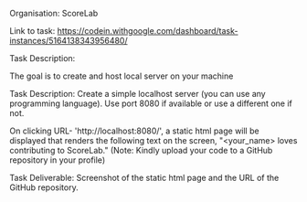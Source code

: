 Organisation: ScoreLab

Link to task: https://codein.withgoogle.com/dashboard/task-instances/5164138343956480/

Task Description:

The goal is to create and host local server on your machine

Task Description: Create a simple localhost server (you can use any programming language). Use port 8080 if available or use a different one if not.

On clicking URL- 'http://localhost:8080/', a static html page will be displayed that renders the following text on the screen, "<your_name> loves contributing to ScoreLab." (Note: Kindly upload your code to a GitHub repository in your profile)

Task Deliverable: Screenshot of the static html page and the URL of the GitHub repository.

